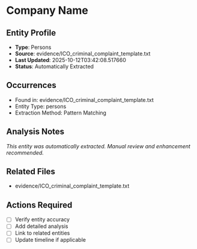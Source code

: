 # Company Name

## Entity Profile
- **Type**: Persons
- **Source**: evidence/ICO_criminal_complaint_template.txt
- **Last Updated**: 2025-10-12T03:42:08.517660
- **Status**: Automatically Extracted

## Occurrences
- Found in: evidence/ICO_criminal_complaint_template.txt
- Entity Type: persons
- Extraction Method: Pattern Matching

## Analysis Notes
*This entity was automatically extracted. Manual review and enhancement recommended.*

## Related Files
- evidence/ICO_criminal_complaint_template.txt

## Actions Required
- [ ] Verify entity accuracy
- [ ] Add detailed analysis
- [ ] Link to related entities
- [ ] Update timeline if applicable

